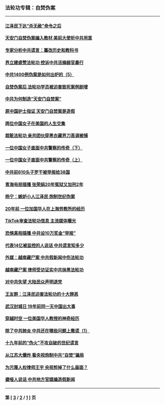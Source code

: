 ### 法轮功专辑：自焚伪案
---
#### [江泽民下达“杀无赦”命令之后](../../pages/nf5562/n13878084.md?08180430) 
#### [天安门自焚伪案编入教材 美前大使析中共用意](../../pages/nf5562/n13791932.md?08180430) 
#### [专家分析中共谎言：纂改历史和教科书](../../pages/nf5562/n13781542.md?08180430) 
#### [界立建盛赞法轮功 控诉中共活摘器官暴行](../../pages/nf5562/n13781971.md?08180430) 
#### [中共1400例伪案是如何出炉的（5）](../../pages/nf5562/n13226831.md?08180430) 
#### [自焚伪案后 法轮功学员被迫害致死案例剧增](../../pages/nf5562/n13190600.md?08180430) 
#### [中共为何制造“天安门自焚案”](../../pages/nf5562/n13183270.md?08180430) 
#### [原中国护士指证 天安门自焚案是造假](../../pages/nf5562/n13172289.md?08180430) 
#### [两位中国女子在美国的人生交集](../../pages/nf5562/n13156138.md?08180430) 
#### [栽赃法轮功 亲共团伙穿黑衣藏界刀高调被捕](../../pages/nf5562/n13073780.md?08180430) 
#### [一位中国女子直面中共警察的传奇（下）](../../pages/nf5562/n12989706.md?08180430) 
#### [一位中国女子直面中共警察的传奇（上）](../../pages/nf5562/n12985072.md?08180430) 
#### [中共前610头子罗干被举报给38国](../../pages/nf5562/n12975419.md?08180430) 
#### [青海电视插播 张荣娟20年冤狱又加刑2年](../../pages/nf5562/n12738166.md?08180430) 
#### [杨宁：嫉妒小人江泽民 炮制世纪伪案](../../pages/nf5562/n12724108.md?08180430) 
#### [20年前 一位加国华人在上海劳教所的经历](../../pages/nf5562/n12707932.md?08180430) 
#### [TikTok审查法轮功信息 主流媒体曝光](../../pages/nf5562/n12362336.md?08180430) 
#### [恐惧真相插播 中共设10万奖金“举报”](../../pages/nf5562/n12306396.md?08180430) 
#### [代表14亿被监控的人说话 中共谎言知多少](../../pages/nf5562/n12297484.md?08180430) 
#### [外媒：越南藏尸案 中共假新闻中伤法轮功](../../pages/nf5562/n12264411.md?08180430) 
#### [越南藏尸案 律师受访证实中共抹黑法轮功](../../pages/nf5562/n12261878.md?08180430) 
#### [对中共失望 大陆民众声明退党](../../pages/nf5562/n12187315.md?08180430) 
#### [王友群：江泽民迫害法轮功的十大罪恶](../../pages/nf5562/n12169074.md?08180430) 
#### [武汉封城日 19年前同一天中国出大事](../../pages/nf5562/n12150901.md?08180430) 
#### [穿越时空  一位美国华人教授的神奇经历](../../pages/nf5562/n12097460.md?08180430) 
#### [除了中共肺炎 中共还在哪些问题上撒谎（1）](../../pages/nf5562/n11955770.md?08180430) 
#### [十九年前的“伪火”不攻自破的世纪谎言](../../pages/nf5562/n11813238.md?08180430) 
#### [从江苏大爆炸 看央视炮制中共“自焚”骗局](../../pages/nf5562/n11140275.md?08180430) 
#### [为污蔑人权律师王宇 央视剪掉了什么画面？](../../pages/nf5562/n11130142.md?08180430) 
#### [聋哑人说话 中共地方官媒编造假新闻](../../pages/nf5562/n11006067.md?08180430) 

---
#### 第 [ [3](./3.md?08180430) / [2](./2.md?08180430) / [1](./1.md?08180430) ] 页
